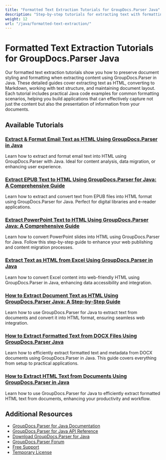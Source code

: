 ```yaml
---
title: "Formatted Text Extraction Tutorials for GroupDocs.Parser Java"
description: "Step-by-step tutorials for extracting text with formatting in HTML, Markdown, and other formats using GroupDocs.Parser for Java."
weight: 12
url: "/java/formatted-text-extraction/"
---
```


# Formatted Text Extraction Tutorials for GroupDocs.Parser Java

Our formatted text extraction tutorials show you how to preserve document styling and formatting when extracting content using GroupDocs.Parser in Java. These detailed guides cover extracting text as HTML, converting to Markdown, working with text structure, and maintaining document layout. Each tutorial includes practical Java code examples for common formatting scenarios, helping you build applications that can effectively capture not just the content but also the presentation of information from your documents.

## Available Tutorials

### [Extract & Format Email Text as HTML Using GroupDocs.Parser in Java](./groupdocs-parser-java-email-html-extraction/)
Learn how to extract and format email text into HTML using GroupDocs.Parser with Java. Ideal for content analysis, data migration, or enhancing user experience.

### [Extract EPUB Text to HTML Using GroupDocs.Parser for Java&#58; A Comprehensive Guide](./extract-epub-text-to-html-groupdocs-parser-java/)
Learn how to extract and convert text from EPUB files into HTML format using GroupDocs.Parser for Java. Perfect for digital libraries and e-reader applications.

### [Extract PowerPoint Text to HTML Using GroupDocs.Parser Java&#58; A Comprehensive Guide](./extract-powerpoint-text-html-groupdocs-parser-java/)
Learn how to convert PowerPoint slides into HTML using GroupDocs.Parser for Java. Follow this step-by-step guide to enhance your web publishing and content migration processes.

### [Extract Text as HTML from Excel Using GroupDocs.Parser in Java](./extract-text-html-excel-groupdocs-parser-java/)
Learn how to convert Excel content into web-friendly HTML using GroupDocs.Parser in Java, enhancing data accessibility and integration.

### [How to Extract Document Text as HTML Using GroupDocs.Parser Java&#58; A Step-by-Step Guide](./extract-document-text-as-html-groupdocs-parser-java/)
Learn how to use GroupDocs.Parser for Java to extract text from documents and convert it into HTML format, ensuring seamless web integration.

### [How to Extract Formatted Text from DOCX Files Using GroupDocs.Parser Java](./extract-formatted-text-groupdocs-parser-java/)
Learn how to efficiently extract formatted text and metadata from DOCX documents using GroupDocs.Parser in Java. This guide covers everything from setup to practical applications.

### [How to Extract HTML Text from Documents Using GroupDocs.Parser in Java](./groupdocs-parser-java-extract-html-text/)
Learn how to use GroupDocs.Parser for Java to efficiently extract formatted HTML text from documents, enhancing your productivity and workflow.

## Additional Resources

- [GroupDocs.Parser for Java Documentation](https://docs.groupdocs.com/parser/java/)
- [GroupDocs.Parser for Java API Reference](https://reference.groupdocs.com/parser/java/)
- [Download GroupDocs.Parser for Java](https://releases.groupdocs.com/parser/java/)
- [GroupDocs.Parser Forum](https://forum.groupdocs.com/c/parser)
- [Free Support](https://forum.groupdocs.com/)
- [Temporary License](https://purchase.groupdocs.com/temporary-license/)
